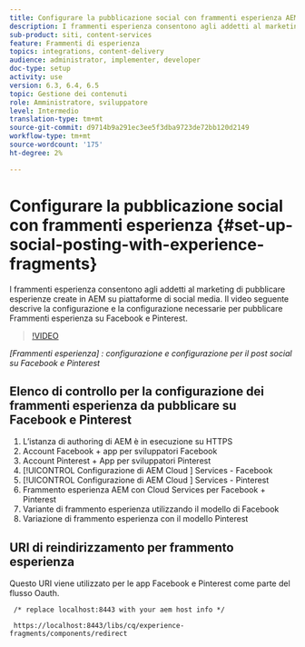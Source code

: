 ```yaml
---
title: Configurare la pubblicazione social con frammenti esperienza AEM
description: I frammenti esperienza consentono agli addetti al marketing di pubblicare esperienze create in AEM su piattaforme di social media. Il video seguente descrive la configurazione e la configurazione necessarie per pubblicare Frammenti esperienza su Facebook e Pinterest.
sub-product: siti, content-services
feature: Frammenti di esperienza
topics: integrations, content-delivery
audience: administrator, implementer, developer
doc-type: setup
activity: use
version: 6.3, 6.4, 6.5
topic: Gestione dei contenuti
role: Amministratore, sviluppatore
level: Intermedio
translation-type: tm+mt
source-git-commit: d9714b9a291ec3ee5f3dba9723de72bb120d2149
workflow-type: tm+mt
source-wordcount: '175'
ht-degree: 2%

---
```



# Configurare la pubblicazione social con frammenti esperienza {#set-up-social-posting-with-experience-fragments}

I frammenti esperienza consentono agli addetti al marketing di pubblicare esperienze create in AEM su piattaforme di social media. Il video seguente descrive la configurazione e la configurazione necessarie per pubblicare Frammenti esperienza su Facebook e Pinterest.

>[!VIDEO](https://video.tv.adobe.com/v/20592/?quality=9&learn=on)

*[Frammenti esperienza] : configurazione e configurazione per il post social su Facebook e Pinterest*

## Elenco di controllo per la configurazione dei frammenti esperienza da pubblicare su Facebook e Pinterest

1. L’istanza di authoring di AEM è in esecuzione su HTTPS
2. Account Facebook + app per sviluppatori Facebook
3. Account Pinterest + App per sviluppatori Pinterest
4. [!UICONTROL Configurazione di AEM Cloud ] Services - Facebook
5. [!UICONTROL Configurazione di AEM Cloud ] Services - Pinterest
6. Frammento esperienza AEM con Cloud Services per Facebook + Pinterest
7. Variante di frammento esperienza utilizzando il modello di Facebook
8. Variazione di frammento esperienza con il modello Pinterest

## URI di reindirizzamento per frammento esperienza

Questo URI viene utilizzato per le app Facebook e Pinterest come parte del flusso Oauth.

```plain
 /* replace localhost:8443 with your aem host info */

 https://localhost:8443/libs/cq/experience-fragments/components/redirect
```

